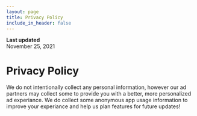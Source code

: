 ```yaml
---
layout: page
title: Privacy Policy
include_in_header: false
---
```


**Last updated**  
November 25, 2021

# Privacy Policy
We do not intentionally collect any personal information, however our ad partners may collect some to provide you with a better, more personalized ad experiance.  We do collect some anonymous app usage information to improve your experiance and help us plan features for future updates!